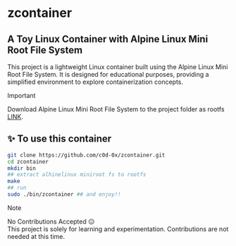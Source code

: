 # zcontainer
## A Toy Linux Container with Alpine Linux Mini Root File System
This project is a lightweight Linux container built using the Alpine Linux Mini Root File System. It is designed for educational purposes, providing a simplified environment to explore containerization concepts.

> [!IMPORTANT]
>  Download Alpine Linux Mini Root File System to the project folder  as rootfs [LINK](https://alpinelinux.org/downloads/).

## ✨ To use this container
```bash
git clone https://github.com/c0d-0x/zcontainer.git
cd zcontainer
mkdir bin
## extract alhinelinux miniroot fs to rootfs
make
## run
sudo ./bin/zcontainer ## and enjoy!!
```

> [!Note]
> No Contributions Accepted 😑 <br>
> This project is solely for learning and experimentation. Contributions are not needed at this time.



